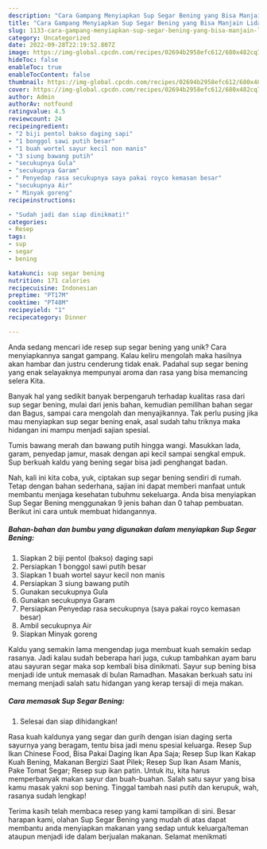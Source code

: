 ```yaml
---
description: "Cara Gampang Menyiapkan Sup Segar Bening yang Bisa Manjain Lidah"
title: "Cara Gampang Menyiapkan Sup Segar Bening yang Bisa Manjain Lidah"
slug: 1133-cara-gampang-menyiapkan-sup-segar-bening-yang-bisa-manjain-lidah
category: Uncategorized
date: 2022-09-28T22:19:52.807Z
image: https://img-global.cpcdn.com/recipes/02694b2958efc612/680x482cq70/sup-segar-bening-foto-resep-utama.jpg
hideToc: false
enableToc: true
enableTocContent: false
thumbnail: https://img-global.cpcdn.com/recipes/02694b2958efc612/680x482cq70/sup-segar-bening-foto-resep-utama.jpg
cover: https://img-global.cpcdn.com/recipes/02694b2958efc612/680x482cq70/sup-segar-bening-foto-resep-utama.jpg
author: Admin
authorAv: notfound
ratingvalue: 4.5
reviewcount: 24
recipeingredient:
- "2 biji pentol bakso daging sapi"
- "1 bonggol sawi putih besar"
- "1 buah wortel sayur kecil non manis"
- "3 siung bawang putih"
- "secukupnya Gula"
- "secukupnya Garam"
- " Penyedap rasa secukupnya saya pakai royco kemasan besar"
- "secukupnya Air"
- " Minyak goreng"
recipeinstructions:

- "Sudah jadi dan siap dinikmati!"
categories:
- Resep
tags:
- sup
- segar
- bening

katakunci: sup segar bening 
nutrition: 171 calories
recipecuisine: Indonesian
preptime: "PT17M"
cooktime: "PT48M"
recipeyield: "1"
recipecategory: Dinner

---
```





Anda sedang mencari ide resep sup segar bening yang unik? Cara menyiapkannya sangat gampang. Kalau keliru mengolah maka hasilnya akan hambar dan justru cenderung tidak enak. Padahal sup segar bening yang enak selayaknya mempunyai aroma dan rasa yang bisa memancing selera Kita.





Banyak hal yang sedikit banyak berpengaruh terhadap kualitas rasa dari sup segar bening, mulai dari jenis bahan, kemudian pemilihan bahan segar dan Bagus, sampai cara mengolah dan menyajikannya. Tak perlu pusing jika mau menyiapkan sup segar bening enak,      asal sudah tahu triknya maka hidangan ini mampu menjadi sajian spesial.














Tumis bawang merah dan bawang putih hingga wangi. Masukkan lada, garam, penyedap jamur, masak dengan api kecil sampai sengkal empuk. Sup berkuah kaldu yang bening segar bisa jadi penghangat badan.






Nah, kali ini kita coba, yuk, ciptakan sup segar bening sendiri di rumah. Tetap dengan bahan sederhana, sajian ini dapat memberi manfaat untuk membantu menjaga kesehatan tubuhmu sekeluarga. Anda bisa menyiapkan Sup Segar Bening menggunakan 9 jenis bahan dan 0 tahap pembuatan. Berikut ini cara untuk membuat hidangannya.

<!--inarticleads1-->

##### Bahan-bahan dan bumbu yang digunakan dalam menyiapkan Sup Segar Bening:

1. Siapkan 2 biji pentol (bakso) daging sapi
1. Persiapkan 1 bonggol sawi putih besar
1. Siapkan 1 buah wortel sayur kecil non manis
1. Persiapkan 3 siung bawang putih
1. Gunakan secukupnya Gula
1. Gunakan secukupnya Garam
1. Persiapkan  Penyedap rasa secukupnya (saya pakai royco kemasan besar)
1. Ambil secukupnya Air
1. Siapkan  Minyak goreng


Kaldu yang semakin lama mengendap juga membuat kuah semakin sedap rasanya. Jadi kalau sudah beberapa hari juga, cukup tambahkan ayam baru atau sayuran segar maka sop kembali bisa dinikmati. Sayur sup bening bisa menjadi ide untuk memasak di bulan Ramadhan. Masakan berkuah satu ini memang menjadi salah satu hidangan yang kerap tersaji di meja makan. 

<!--inarticleads2-->

##### Cara memasak Sup Segar Bening:


1. Selesai dan siap dihidangkan!

Rasa kuah kaldunya yang segar dan gurih dengan isian daging serta sayurnya yang beragam, tentu bisa jadi menu spesial keluarga. Resep Sup Ikan Chinese Food, Bisa Pakai Daging Ikan Apa Saja; Resep Sup Ikan Kakap Kuah Bening, Makanan Bergizi Saat Pilek; Resep Sup Ikan Asam Manis, Pake Tomat Segar; Resep sup ikan patin. Untuk itu, kita harus memperbanyak makan sayur dan buah-buahan. Salah satu sayur yang bisa kamu masak yakni sop bening. Tinggal tambah nasi putih dan kerupuk, wah, rasanya sudah lengkap! 

Terima kasih telah membaca resep yang kami tampilkan di sini. Besar harapan kami, olahan Sup Segar Bening yang mudah di atas dapat membantu anda menyiapkan makanan yang sedap untuk keluarga/teman ataupun menjadi ide dalam berjualan makanan. Selamat menikmati
